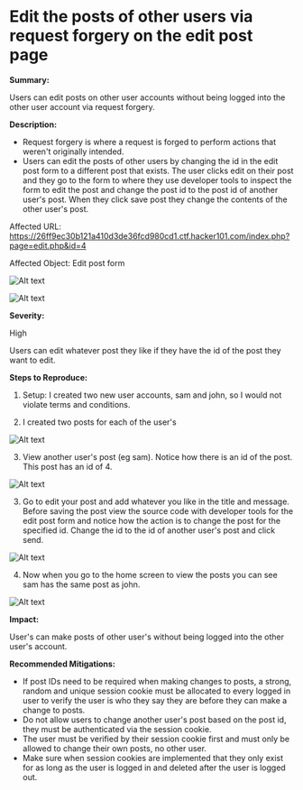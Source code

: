 # Edit the posts of other users via request forgery on the edit post page

**Summary:**

Users can edit posts on other user accounts without being logged into the other user account via request forgery.

**Description:**

- Request forgery is where a request is forged to perform actions that weren't originally intended.
- Users can edit the posts of other users by changing the id in the edit post form to a different post that exists. The user clicks edit on their post and they go to the form to where they use developer tools to inspect the form to edit the post and change the post id to the post id of another user's post. When they click save post they change the contents of the other user's post.


Affected URL: https://26ff9ec30b121a410d3de36fcd980cd1.ctf.hacker101.com/index.php?page=edit.php&id=4

Affected Object: Edit post form

![Alt text](image-9.png)

![Alt text](image-10.png)

**Severity:**

High

Users can edit whatever post they like if they have the id of the post they want to edit.

**Steps to Reproduce:**

1. Setup: I created two new user accounts, sam and john, so I would not violate terms and conditions. 

2. I created two posts for each of the user's 

![Alt text](image-3.png)

3. View another user's post (eg sam). Notice how there is an id of the post.
This post has an id of 4.

![Alt text](image-4.png)

3. Go to edit your post and add whatever you like in the title and message. Before saving the post view the source code with developer tools for the edit post form and notice how the action is to change the post for the specified id. Change the id to the id of another user's post and click send. 

![Alt text](image-6.png)

4. Now when you go to the home screen to view the posts you can see sam has the same post as john.

![Alt text](image-7.png)

**Impact:**

User's can make posts of other user's without being logged into the other user's account.

**Recommended Mitigations:**

- If post IDs need to be required when making changes to posts, a strong, random and unique session cookie must be allocated to every logged in user to verify the user is who they say they are before they can make a change to posts.
- Do not allow users to change another user's post based on the post id, they must be authenticated via the session cookie.
- The user must be verified by their session cookie first and must only be allowed to change their own posts, no other user.
- Make sure when session cookies are implemented that they only exist for as long as the user is logged in and deleted after the user is logged out.
